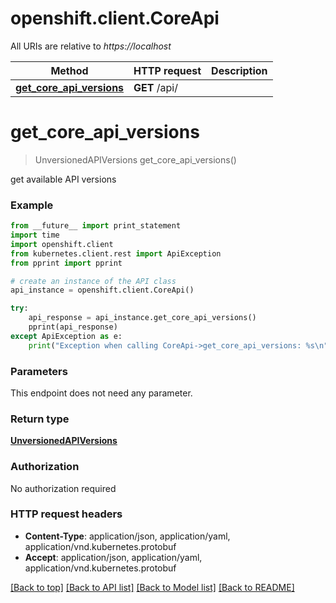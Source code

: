 # openshift.client.CoreApi

All URIs are relative to *https://localhost*

Method | HTTP request | Description
------------- | ------------- | -------------
[**get_core_api_versions**](CoreApi.md#get_core_api_versions) | **GET** /api/ | 


# **get_core_api_versions**
> UnversionedAPIVersions get_core_api_versions()



get available API versions

### Example 
```python
from __future__ import print_statement
import time
import openshift.client
from kubernetes.client.rest import ApiException
from pprint import pprint

# create an instance of the API class
api_instance = openshift.client.CoreApi()

try: 
    api_response = api_instance.get_core_api_versions()
    pprint(api_response)
except ApiException as e:
    print("Exception when calling CoreApi->get_core_api_versions: %s\n" % e)
```

### Parameters
This endpoint does not need any parameter.

### Return type

[**UnversionedAPIVersions**](UnversionedAPIVersions.md)

### Authorization

No authorization required

### HTTP request headers

 - **Content-Type**: application/json, application/yaml, application/vnd.kubernetes.protobuf
 - **Accept**: application/json, application/yaml, application/vnd.kubernetes.protobuf

[[Back to top]](#) [[Back to API list]](../README.md#documentation-for-api-endpoints) [[Back to Model list]](../README.md#documentation-for-models) [[Back to README]](../README.md)

